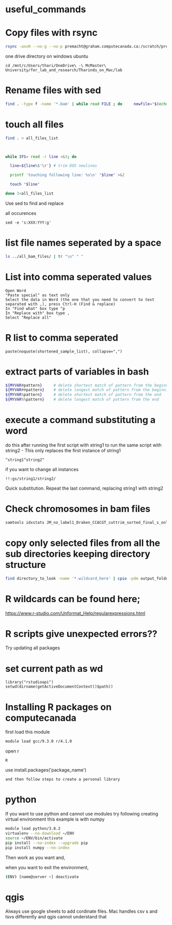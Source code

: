 # useful_commands

# Copy files with rsync
```bash
rsync -axvH --no-g --no-p premacht@graham.computecanada.ca:/scratch/premacht/python_projects_2023/hetero_comparison_4_pops/combined_summaries .
```
one drive directory on windows ubuntu
```
cd /mnt/c/Users/thari/OneDrive\ -\ McMaster\ University/for_lab_and_research/Tharindu_on_Mac/lab
```

# Rename files with sed
```bash
find . -type f -name '*.bam' | while read FILE ; do     newfile="$(echo ${FILE} |sed -e 's/xxx/yyy/g')" ;     mv "${FILE}" "${newfile}" ; done
```

# touch all files
```bash
find . > all_files_list

 

while IFS= read -r line <&3; do

  line=${line%$'\r'} # trim DOS newlines

  printf 'touching following line: %s\n' "$line" >&2

  touch "$line"

done 3<all_files_list
```
Use sed to find and replace

all occurences
```
sed -e 's:XXX:YYY:g'
```
# list file names seperated by a space
```bash
ls ../all_bam_files/ | tr "\n" " "
```
# List into comma seperated values
```text
Open Word
"Paste special" as text only
Select the data in Word (the one that you need to convert to text separated with ,), press Ctrl-H (Find & replace)
In "Find what" box type ^p
In "Replace with" box type ,
Select "Replace all"
```
# R list to comma seperated
```
paste(noquote(shortened_sample_list), collapse=",")
```

# extract parts of variables in bash
```bash
${MYVAR#pattern}     # delete shortest match of pattern from the beginning
${MYVAR##pattern}    # delete longest match of pattern from the beginning
${MYVAR%pattern}     # delete shortest match of pattern from the end
${MYVAR%%pattern}    # delete longest match of pattern from the end
```
# execute a command substituting a word

do this after running the first script with string1 to run the same script with string2 - This only replaces the first instance of string1
```
^string1^string2^
```
if you want to change all instances
```
!!:gs/string1/string2/
```
Quick substitution. Repeat the last command, replacing string1 with string2
# Check chromosomes in bam files
```bash
samtools idxstats JM_no_label1_Draken_CCACGT_cuttrim_sorted_final_s_only.bam | grep 'chr'
```
# copy only selected files from all the sub directories keeping directory structure
```bash
find directory_to_look -name '*.wildcard_here' | cpio -pdm output_folder_here
```
# R wildcards can be found here;
https://www.r-studio.com/Unformat_Help/regularexpressions.html

# R scripts give unexpected errors??
 Try updating all packages
 
# set current path as wd
```
library("rstudioapi") 
setwd(dirname(getActiveDocumentContext()$path))
```

# Installing R packages on computecanada

first load this module
```bash
module load gcc/9.3.0 r/4.1.0
```
open r
```
R
```
use install.packages('package_name')
```
and then follow steps to create a personal library
```
# python
If you want to use python and cannot use modules try following creating virtual environment
this example is with numpy
```bash
module load python/3.8.2
virtualenv --no-download ~/ENV
source ~/ENV/bin/activate
pip install --no-index --upgrade pip
pip install numpy --no-index
```
Then work as you want and,

when you want to exit the environment,

```bash
(ENV) [name@server ~] deactivate
```
# qgis

Always use google sheets to add cordinate files. Mac handles csv s and tsvs differently and qgis cannot understand that
